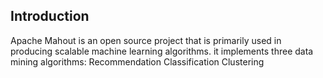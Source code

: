 ## Introduction
Apache Mahout is an open source project that is primarily used in producing scalable 
machine learning algorithms. it implements three data mining algorithms:
    Recommendation
    Classification
    Clustering

